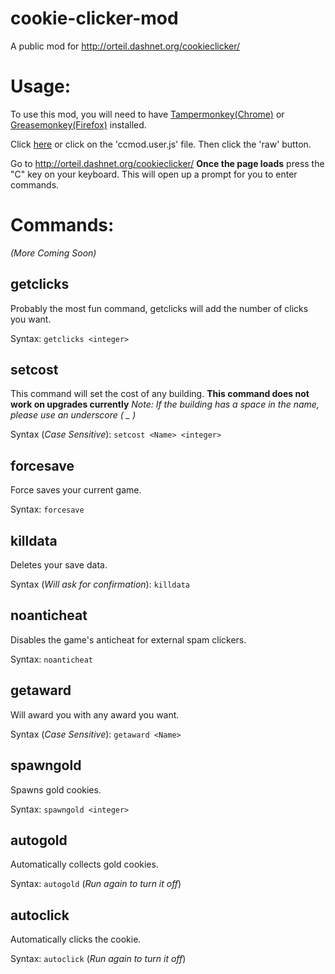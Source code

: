 # cookie-clicker-mod
A public mod for http://orteil.dashnet.org/cookieclicker/


Usage:
======
To use this mod, you will need to have [Tampermonkey(Chrome)](https://tampermonkey.net/) or [Greasemonkey(Firefox)](https://addons.mozilla.org/en-us/firefox/addon/greasemonkey/) installed.



Click [here](https://github.com/BlazingFire007/cookie-clicker-mod/raw/master/ccmod.user.js) or click on the 'ccmod.user.js' file. Then click the 'raw' button.


Go to http://orteil.dashnet.org/cookieclicker/
**Once the page loads** press the "C" key on your keyboard. This will open up a prompt for you to enter commands.

Commands:
======
*(More Coming Soon)*

getclicks
------
Probably the most fun command, getclicks will add the number of clicks you want.


Syntax: `getclicks <integer>`

setcost
------
This command will set the cost of any building. **This command does not work on upgrades currently**
*Note: If the building has a space in the name, please use an underscore ( _ )*


Syntax (*Case Sensitive*): `setcost <Name> <integer>`

forcesave
------
Force saves your current game.


Syntax: `forcesave`

killdata
------
Deletes your save data.


Syntax (*Will ask for confirmation*): `killdata`

noanticheat
------
Disables the game's anticheat for external spam clickers.


Syntax: `noanticheat`

getaward
------
Will award you with any award you want.


Syntax (*Case Sensitive*): `getaward <Name>`


spawngold
------
Spawns gold cookies.


Syntax: `spawngold <integer>`

autogold
------
Automatically collects gold cookies.


Syntax: `autogold` (*Run again to turn it off*)

autoclick
------
Automatically clicks the cookie.


Syntax: `autoclick` (*Run again to turn it off*)
